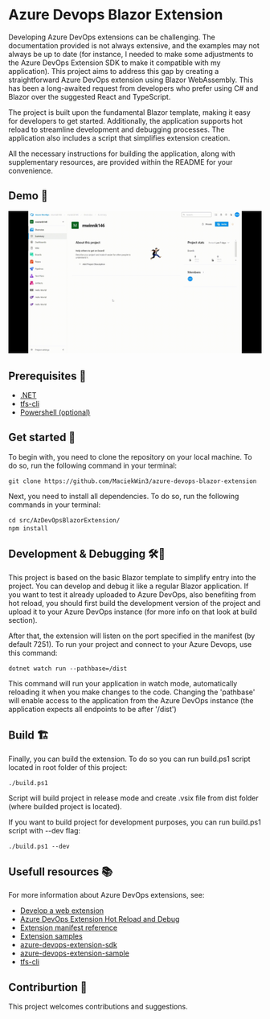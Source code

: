 ﻿# Azure Devops Blazor Extension

Developing Azure DevOps extensions can be challenging. The documentation provided is not always extensive, and the examples may not always be up to date (for instance, I needed to make some adjustments to the Azure DevOps Extension SDK to make it compatible with my application). This project aims to address this gap by creating a straightforward Azure DevOps extension using Blazor WebAssembly. This has been a long-awaited request from developers who prefer using C# and Blazor over the suggested React and TypeScript.

The project is built upon the fundamental Blazor template, making it easy for developers to get started. Additionally, the application supports hot reload to streamline development and debugging processes. The application also includes a script that simplifies extension creation.

All the necessary instructions for building the application, along with supplementary resources, are provided within the README for your convenience.


## Demo 🎥
![Azure Devops Blazor Extension Demo](./assets/demo.gif)

## Prerequisites 📝
- [.NET](https://dotnet.microsoft.com/en-us/)
- [tfs-cli](https://github.com/Microsoft/tfs-cli)
- [Powershell (optional)](https://learn.microsoft.com/en-us/powershell/scripting/install/installing-powershell?view=powershell-7.3)

## Get started 🚀
To begin with, you need to clone the repository on your local machine. To do so, run the following command in your terminal:
```
git clone https://github.com/MaciekWin3/azure-devops-blazor-extension
```

Next, you need to install all dependencies. To do so, run the following commands in your terminal:
```
cd src/AzDevOpsBlazorExtension/
npm install
```

## Development & Debugging 🛠🐞
This project is based on the basic Blazor template to simplify entry into the project. You can develop and debug it like a regular Blazor application. If you want to test it already uploaded to Azure DevOps, also benefiting from hot reload, you should first build the development version of the project and upload it to your Azure DevOps instance (for more info on that look at build section).

After that, the extension will listen on the port specified in the manifest (by default 7251). To  run your project and connect to your Azure Devops, use this command:
```
dotnet watch run --pathbase=/dist
```

This command will run your application in watch mode, automatically reloading it when you make changes to the code. Changing the 'pathbase' will enable access to the application from the Azure DevOps instance (the application expects all endpoints to be after '/dist')

## Build 🏗
Finally, you can build the extension. To do so you can run build.ps1 script located in root folder of this project:
```
./build.ps1
```

Script will build project in release mode and create .vsix file from dist folder (where builded project is located).

If you want to build project for development purposes, you can run build.ps1 script with --dev flag:
```
./build.ps1 --dev
```

## Usefull resources 📚
For more information about Azure DevOps extensions, see:
- [Develop a web extension](https://learn.microsoft.com/en-us/azure/devops/extend/get-started/node?view=azure-devops)
- [Azure DevOps Extension Hot Reload and Debug](https://github.com/microsoft/azure-devops-extension-hot-reload-and-debug)
- [Extension manifest reference](https://learn.microsoft.com/en-us/azure/devops/extend/develop/manifest?view=azure-devops)
- [Extension samples](https://learn.microsoft.com/en-us/azure/devops/extend/develop/samples-overview?view=azure-devops&source=recommendations)
- [azure-devops-extension-sdk](https://github.com/microsoft/azure-devops-extension-sdk)
- [azure-devops-extension-sample](https://github.com/microsoft/azure-devops-extension-sample)
- [tfs-cli](https://github.com/Microsoft/tfs-cli)


## Contriburtion 🤝

This project welcomes contributions and suggestions.


